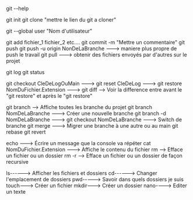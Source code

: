 git --help

git init
git clone "mettre le lien du git a cloner"

git --global user "Nom d'utilisateur"

git add fichier_1 fichier_2 etc....
git commit -m "Mettre un commentaire"
git push
git push -u origin NonDeLaBranche ---> maniere plus propre de push le travail
git pull ---> obtenir des fichiers envoyés par d'autres sur le projet

git log
git status

git checkout CleDeLogOuMain --->
git reset CleDeLog --->
git restore NomDuFichier.Extension --->
git diff --> Voir la difference entre avant le "git restore" et après le "git restore"

git branch --> Affiche toutes les branche du projet
git branch NomDeLaBranche ---> Créer une nouvelle branche
git branch -d NomDeLaBranche ---> 
git checkout NomDeLaBranche ---> Switch de branche
git merge ---> Migrer une branche à une autre ou au main
git rebase
git revert

echo ---> Écrire un message que la console va répéter
cat NomDuFichier.Extension ---> Affiche le contenu du fichier
rm --> Efface un fichier ou un dossier
rm -r --> Efface un fichier ou un dossier de façon recursive 


ls------> Afficher les fichiers et dossiers 
cd------> Changer l'emplacement de dossiers
pwd-----> Savoir dans quels dossiers je suis
touch---> Créer un fichier
mkdir---> Créer un dossier
nano----> Editer un texte

